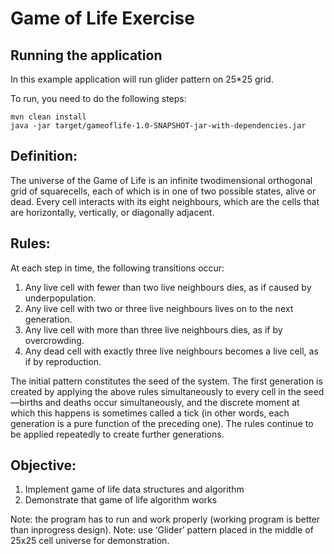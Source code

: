 # Game of Life Exercise
## Running the application 

In this example application will run glider pattern on 25*25 grid.

To run, you need to do the following steps:

~~~shell script
mvn clean install
java -jar target/gameoflife-1.0-SNAPSHOT-jar-with-dependencies.jar
~~~

## Definition:

The universe of the Game of Life is an infinite two­dimensional orthogonal grid of squarecells, each of which
is in one of two possible states, alive or dead. Every cell interacts with its eight neighbours, which are the
cells that are horizontally, vertically, or diagonally adjacent.

## Rules:
At each step in time, the following transitions occur:
1. Any live cell with fewer than two live neighbours dies, as if caused by under­population.
2. Any live cell with two or three live neighbours lives on to the next generation.
3. Any live cell with more than three live neighbours dies, as if by overcrowding.
4. Any dead cell with exactly three live neighbours becomes a live cell, as if by reproduction.

The initial pattern constitutes the seed of the system. The first generation is created by applying the above
rules simultaneously to every cell in the seed—births and deaths occur simultaneously, and the discrete
moment at which this happens is sometimes called a tick (in other words, each generation is a pure function
of the preceding one). The rules continue to be applied repeatedly to create further generations.

## Objective:

1. Implement game of life data structures and algorithm
2. Demonstrate that game of life algorithm works

Note: the program has to run and work properly (working program is better than in­progress design).
Note: use ‘Glider’ pattern placed in the middle of 25x25 cell universe for demonstration.
